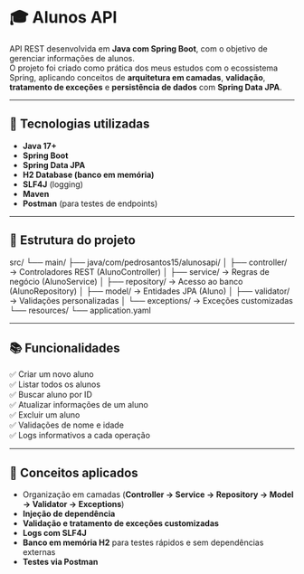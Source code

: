 # 🎓 Alunos API

API REST desenvolvida em **Java com Spring Boot**, com o objetivo de gerenciar informações de alunos.  
O projeto foi criado como prática dos meus estudos com o ecossistema Spring, aplicando conceitos de **arquitetura em camadas**, **validação**, **tratamento de exceções** e **persistência de dados** com **Spring Data JPA**.

---

## 🚀 Tecnologias utilizadas
- **Java 17+**
- **Spring Boot**
- **Spring Data JPA**
- **H2 Database (banco em memória)**
- **SLF4J** (logging)
- **Maven**
- **Postman** (para testes de endpoints)

---

## 🧱 Estrutura do projeto

src/
└── main/
├── java/com/pedrosantos15/alunosapi/
│ ├── controller/ → Controladores REST (AlunoController)
│ ├── service/ → Regras de negócio (AlunoService)
│ ├── repository/ → Acesso ao banco (AlunoRepository)
│ ├── model/ → Entidades JPA (Aluno)
│ ├── validator/ → Validações personalizadas
│ └── exceptions/ → Exceções customizadas
└── resources/
└── application.yaml

---

## 📚 Funcionalidades
✅ Criar um novo aluno  
✅ Listar todos os alunos  
✅ Buscar aluno por ID  
✅ Atualizar informações de um aluno  
✅ Excluir um aluno  
✅ Validações de nome e idade  
✅ Logs informativos a cada operação  

---

## 🧠 Conceitos aplicados
- Organização em camadas (**Controller → Service → Repository → Model → Validator → Exceptions**)
- **Injeção de dependência**
- **Validação e tratamento de exceções customizadas**
- **Logs com SLF4J**
- **Banco em memória H2** para testes rápidos e sem dependências externas
- **Testes via Postman**
